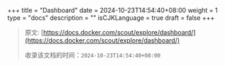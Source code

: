 +++
title = "Dashboard"
date = 2024-10-23T14:54:40+08:00
weight = 1
type = "docs"
description = ""
isCJKLanguage = true
draft = false
+++

> 原文: [https://docs.docker.com/scout/explore/dashboard/](https://docs.docker.com/scout/explore/dashboard/)
>
> 收录该文档的时间：`2024-10-23T14:54:40+08:00`
